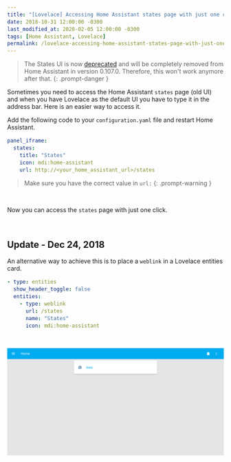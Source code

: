 ```yaml
---
title: "[Lovelace] Accessing Home Assistant states page with just one click"
date: 2018-10-31 12:00:00 -0300
last_modified_at: 2020-02-05 12:00:00 -0300
tags: [Home Assistant, Lovelace]
permalink: /lovelace-accessing-home-assistant-states-page-with-just-one-click/
---
```

<!-- markdownlint-disable html -->
> The States UI is now [deprecated](https://www.home-assistant.io/blog/2020/02/05/release-105/#the-old-states-ui-is-now-deprecated) and will be completely removed from Home Assistant in version 0.107.0. Therefore, this won't work anymore after that.
{: .prompt-danger }

Sometimes you need to access the Home Assistant `states` page \(old UI\) and when you have Lovelace as the default UI you have to type it in the address bar. Here is an easier way to access it.

Add the following code to your `configuration.yaml` file and restart Home Assistant.

```yaml
panel_iframe:
  states:
    title: "States"
    icon: mdi:home-assistant
    url: http://<your_home_assistant_url>/states
```

> Make sure you have the correct value in `url:`
{: .prompt-warning }

<br />

Now you can access the `states` page with just one click.

<br />

## Update - Dec 24, 2018

An alternative way to achieve this is to place a `weblink` in a Lovelace entities card.

```yaml
- type: entities
  show_header_toggle: false
  entities:
    - type: weblink
      url: /states
      name: "States"
      icon: mdi:home-assistant
```

<br />

![States](/assets/img/2018-10-31-states.png)
